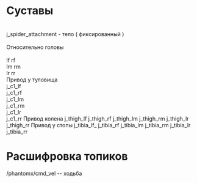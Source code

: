 # Суставы
<br/> j_spider_attachment -  тело ( фиксированный ) </br>
<br/>Относительно головы  </br>
<br/>lf   rf
<br/>lm   rm
<br/>lr   rr
<br/>  Привод у туловища
<br/>j_c1_lf 
<br/>j_c1_rf
<br/>j_c1_lm
<br/>j_c1_rm
<br/>j_c1_lr
<br/> j_c1_rr
  Привод колена
j_thigh_lf
j_thigh_rf
j_thigh_lm
j_thigh_rm
j_thigh_lr
j_thigh_rr
  Привод у стопы
j_tibia_lf_
j_tibia_rf
j_tibia_lm
j_tibia_rm
j_tibia_lr
j_tibia_rr
  





# Расшифровка топиков 
/phantomx/cmd_vel  -- ходьба
